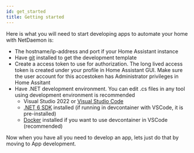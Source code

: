 ```yaml
---
id: get_started
title: Getting started
---
```


Here is what you will need to start developing apps to automate your home with NetDaemon is:

- The hostname/ip-address and port if your Home Assistant instance
- Have [git](https://git-scm.com/) installed to get the development template 
- Create a access token to use for authorization. The long lived access token is created under your profile in Home Assistant GUI. Make sure the user account for this accestoken has Administrator privileges in Home Assitant
- Have .NET development environment. You can edit .cs files in any tool using development environment is recommended
    - Visual Studio 2022 or [Visual Studio Code](https://code.visualstudio.com)
    - [.NET 6 SDK](https://dotnet.microsoft.com/download/dotnet/6.0) installed (if running in devcontainer with VSCode, it is pre-installed)
    - [Docker](https://www.docker.com/) installed if you want to use devcontainer in VSCode (recommended) 

Now when you have all you need to develop an app, lets just do that by moving to App development.